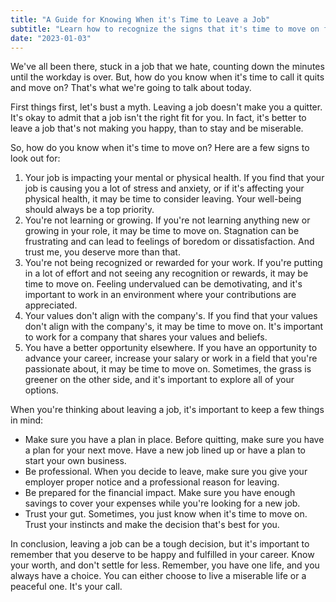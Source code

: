 ```yaml
---
title: "A Guide for Knowing When it's Time to Leave a Job"
subtitle: "Learn how to recognize the signs that it's time to move on from your job and take control of your career with this comprehensive guide."
date: "2023-01-03"
---
```


We've all been there, stuck in a job that we hate, counting down the minutes until the workday is over. But, how do you know when it's time to call it quits and move on? That's what we're going to talk about today.

First things first, let's bust a myth. Leaving a job doesn't make you a quitter. It's okay to admit that a job isn't the right fit for you. In fact, it's better to leave a job that's not making you happy, than to stay and be miserable.

So, how do you know when it's time to move on? Here are a few signs to look out for:

1. Your job is impacting your mental or physical health.
If you find that your job is causing you a lot of stress and anxiety, or if it's affecting your physical health, it may be time to consider leaving. Your well-being should always be a top priority.
2. You're not learning or growing.
If you're not learning anything new or growing in your role, it may be time to move on. Stagnation can be frustrating and can lead to feelings of boredom or dissatisfaction. And trust me, you deserve more than that.
3. You're not being recognized or rewarded for your work.
If you're putting in a lot of effort and not seeing any recognition or rewards, it may be time to move on. Feeling undervalued can be demotivating, and it's important to work in an environment where your contributions are appreciated.
4. Your values don't align with the company's.
If you find that your values don't align with the company's, it may be time to move on. It's important to work for a company that shares your values and beliefs.
5. You have a better opportunity elsewhere.
If you have an opportunity to advance your career, increase your salary or work in a field that you're passionate about, it may be time to move on. Sometimes, the grass is greener on the other side, and it's important to explore all of your options.

When you're thinking about leaving a job, it's important to keep a few things in mind:

- Make sure you have a plan in place. Before quitting, make sure you have a plan for your next move. Have a new job lined up or have a plan to start your own business.
- Be professional. When you decide to leave, make sure you give your employer proper notice and a professional reason for leaving.
- Be prepared for the financial impact. Make sure you have enough savings to cover your expenses while you're looking for a new job.
- Trust your gut. Sometimes, you just know when it's time to move on. Trust your instincts and make the decision that's best for you.

In conclusion, leaving a job can be a tough decision, but it's important to remember that you deserve to be happy and fulfilled in your career. Know your worth, and don't settle for less. Remember, you have one life, and you always have a choice. You can either choose to live a miserable life or a peaceful one. It's your call.